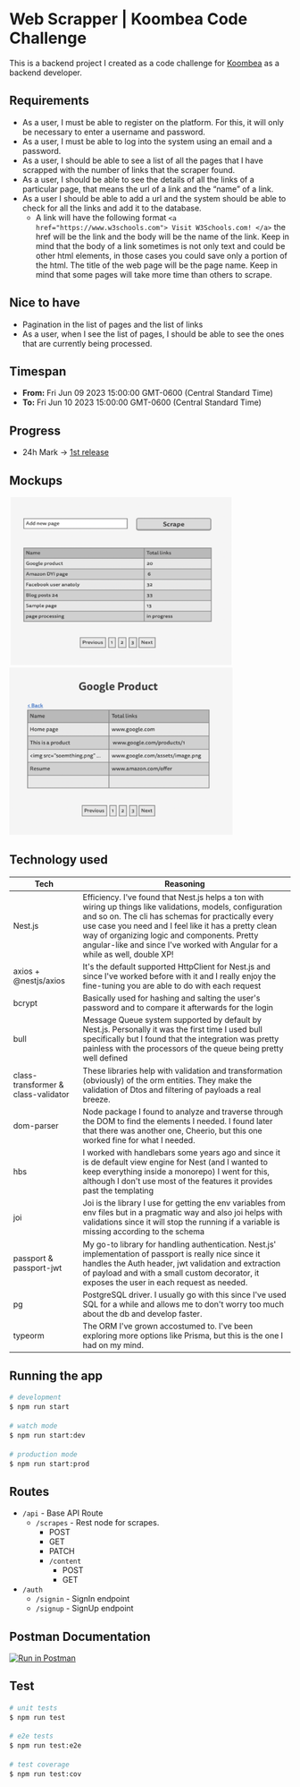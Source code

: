 # Web Scrapper | Koombea Code Challenge

This is a backend project I created as a code challenge for [Koombea](https://koombea.com) as a backend developer.

## Requirements

- As a user, I must be able to register on the platform. For this, it will only be necessary to enter a username and password.
- As a user, I must be able to log into the system using an email and a password.
- As a user, I should be able to see a list of all the pages that I have scrapped with the number of links that the scraper found.
- As a user, I should be able to see the details of all the links of a particular page, that means the url of a link and the “name” of a link.
- As a user I should be able to add a url and the system should be able to check
  for all the links and add it to the database.
  - A link will have the following format `<a href="https://www.w3schools.com"> Visit W3Schools.com! </a>` the href will be the link and the body will be the name of the link. Keep in mind that the body of a link sometimes is not only text and could be other html elements, in those cases you could save only a portion of the html. The title of the web page will be the page name. Keep in mind that some pages will take more time than others to scrape.

## Nice to have

- Pagination in the list of pages and the list of links
- As a user, when I see the list of pages, I should be able to see the ones that are currently being processed.

## Timespan

- **From:** Fri Jun 09 2023 15:00:00 GMT-0600 (Central Standard Time)
- **To:** Fri Jun 10 2023 15:00:00 GMT-0600 (Central Standard Time)

## Progress

- 24h Mark -> [1st release](https://github.com/willzarem/koombea-backend-interview/releases/tag/v0.1.0)

## Mockups

<img src="https://raw.githubusercontent.com/willzarem/koombea-backend-interview/main/public/img/1.png" alt="Mockup 1" width="400" height="300">
<img src="https://raw.githubusercontent.com/willzarem/koombea-backend-interview/main/public/img/2.png" alt="Mockup 2" width="400" height="300">

## Technology used

| Tech                                | Reasoning                                                                                                                                                                                                                                                                                                                                                 |
| ----------------------------------- | --------------------------------------------------------------------------------------------------------------------------------------------------------------------------------------------------------------------------------------------------------------------------------------------------------------------------------------------------------- |
| Nest.js                             | Efficiency. I've found that Nest.js helps a ton with wiring up things like validations, models, configuration and so on. The cli has schemas for practically every use case you need and I feel like it has a pretty clean way of organizing logic and components. Pretty angular-like and since I've worked with Angular for a while as well, double XP! |
| axios + @nestjs/axios               | It's the default supported HttpClient for Nest.js and since I've worked before with it and I really enjoy the fine-tuning you are able to do with each request                                                                                                                                                                                            |
| bcrypt                              | Basically used for hashing and salting the user's password and to compare it afterwards for the login                                                                                                                                                                                                                                                     |
| bull                                | Message Queue system supported by default by Nest.js. Personally it was the first time I used bull specifically but I found that the integration was pretty painless with the processors of the queue being pretty well defined                                                                                                                           |
| class-transformer & class-validator | These libraries help with validation and transformation (obviously) of the orm entities. They make the validation of Dtos and filtering of payloads a real breeze.                                                                                                                                                                                        |
| dom-parser                          | Node package I found to analyze and traverse through the DOM to find the elements I needed. I found later that there was another one, Cheerio, but this one worked fine for what I needed.                                                                                                                                                                |
| hbs                                 | I worked with handlebars some years ago and since it is de default view engine for Nest (and I wanted to keep everything inside a monorepo) I went for this, although I don't use most of the features it provides past the templating                                                                                                                    |
| joi                                 | Joi is the library I use for getting the env variables from env files but in a pragmatic way and also joi helps with validations since it will stop the running if a variable is missing according to the schema                                                                                                                                          |
| passport & passport-jwt             | My go-to library for handling authentication. Nest.js' implementation of passport is really nice since it handles the Auth header, jwt validation and extraction of payload and with a small custom decorator, it exposes the user in each request as needed.                                                                                             |
| pg                                  | PostgreSQL driver. I usually go with this since I've used SQL for a while and allows me to don't worry too much about the db and develop faster.                                                                                                                                                                                                          |
| typeorm                             | The ORM I've grown accostumed to. I've been exploring more options like Prisma, but this is the one I had on my mind.                                                                                                                                                                                                                                     |

## Running the app

```bash
# development
$ npm run start

# watch mode
$ npm run start:dev

# production mode
$ npm run start:prod
```

## Routes

- `/api` - Base API Route
  - `/scrapes` - Rest node for scrapes.
    - POST
    - GET
    - PATCH
    * `/content`
      - POST
      - GET
- `/auth`
  - `/signin` - SignIn endpoint
  - `/signup` - SignUp endpoint

## Postman Documentation

[![Run in Postman](https://run.pstmn.io/button.svg)](https://documenter.getpostman.com/view/280567/2s93sc5DE1)

## Test

```bash
# unit tests
$ npm run test

# e2e tests
$ npm run test:e2e

# test coverage
$ npm run test:cov
```
